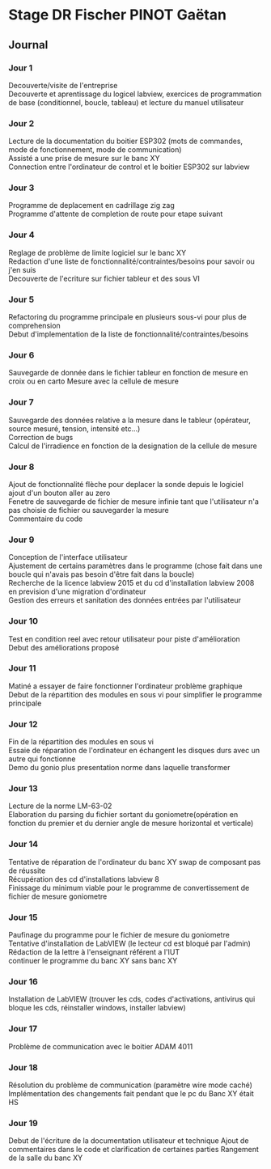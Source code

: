 # Stage DR Fischer PINOT Gaëtan 

## Journal 

### Jour 1 
Decouverte/visite de l'entreprise  
Decouverte et aprentissage du logicel labview, exercices de programmation de base (conditionnel, boucle, tableau) et lecture du manuel utilisateur  

### Jour 2 
Lecture de la documentation du boitier ESP302 (mots de commandes, mode de fonctionnement, mode de communication)  
Assisté a une prise de mesure sur le banc XY  
Connection entre l'ordinateur de control et le boitier ESP302 sur labview   

### Jour 3 
Programme de deplacement en cadrillage zig zag  
Programme d'attente de completion de route pour etape suivant  

### Jour 4 
Reglage de problème de limite logiciel sur le banc XY  
Redaction d'une liste de fonctionnalité/contraintes/besoins pour savoir ou j'en suis  
Decouverte de l'ecriture sur fichier tableur et des sous VI  

### Jour 5
Refactoring du programme principale en plusieurs sous-vi pour plus de comprehension  
Debut d'implementation de la liste de fonctionnalité/contraintes/besoins  

### Jour 6
Sauvegarde de donnée dans le fichier tableur en fonction de mesure en croix ou en carto
Mesure avec la cellule de mesure

### Jour 7
Sauvegarde des données relative a la mesure dans le tableur (opérateur, source mesuré, tension, intensité etc...)  
Correction de bugs  
Calcul de l'irradience en fonction de la designation de la cellule de mesure  

### Jour 8
Ajout de fonctionnalité flèche pour deplacer la sonde depuis le logiciel  
ajout d'un bouton aller au zero  
Fenetre de sauvegarde de fichier de mesure infinie tant que l'utilisateur n'a pas choisie de fichier ou sauvegarder la mesure  
Commentaire du code  

### Jour 9
Conception de l'interface utilisateur  
Ajustement de certains paramètres dans le programme (chose fait dans une boucle qui n'avais pas besoin d'être fait dans la boucle)  
Recherche de la licence labview 2015 et du cd d'installation labview 2008 en prevision d'une migration d'ordinateur   
Gestion des erreurs et sanitation des données entrées par l'utilisateur  

### Jour 10
Test en condition reel avec retour utilisateur pour piste d'amélioration  
Debut des améliorations proposé  

### Jour 11
Matiné a essayer de faire fonctionner l'ordinateur problème graphique  
Debut de la répartition des modules en sous vi pour simplifier le programme principale  

### Jour 12
Fin de la répartition des modules en sous vi  
Essaie de réparation de l'ordinateur en échangent les disques durs avec un autre qui fonctionne  
Demo du gonio plus presentation norme dans laquelle transformer  

### Jour 13
Lecture de la norme LM-63-02  
Elaboration du parsing du fichier sortant du goniometre(opération en fonction du premier et du dernier angle de mesure horizontal et verticale)  

### Jour 14
Tentative de réparation de l'ordinateur du banc XY swap de composant pas de réussite  
Récupération des cd d'installations labview 8  
Finissage du minimum viable pour le programme de convertissement de fichier de mesure goniometre  

### Jour 15
Paufinage du programme pour le fichier de mesure du goniometre  
Tentative d'installation de LabVIEW (le lecteur cd est bloqué par l'admin)  
Rédaction de la lettre à l'enseignant référent a l'IUT  
continuer le programme du banc XY sans banc XY  

### Jour 16
Installation de LabVIEW (trouver les cds, codes d'activations, antivirus qui bloque les cds, réinstaller windows, installer labview)  

### Jour 17 
Problème de communication avec le boitier ADAM 4011  

### Jour 18
Résolution du problème de communication (paramètre wire mode caché)  
Implémentation des changements fait pendant que le pc du Banc XY était HS  

### Jour 19
Debut de l'écriture de la documentation utilisateur et technique
Ajout de commentaires dans le code et clarification de certaines parties
Rangement de la salle du banc XY
